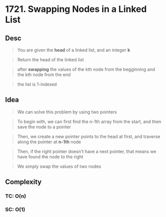 # 1721. Swapping Nodes in a Linked List

## Desc

> You are given the **head** of a linked list, and an integer **k**

> Return the head of the linked list

> after **swapping** the values of the kth node from the begginning and the kth node from the end

> the list is 1-indexed

## Idea

> We can solve this problem by using two pointers

> To begin with, we can first find the n-1th array from the start, and then save the node to a pointer

> Then, we create a new pointer points to the head at first, and traverse along the pointer at **n-1th** node

> Then, if the right pointer doesn't have a next pointer, that means we have found the node to the right

> We simply swap the values of two nodes

## Complexity

### TC: O(n)

### SC: O(1)